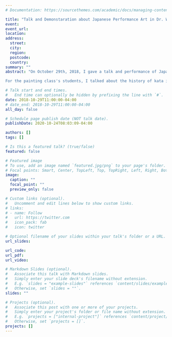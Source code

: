 ```yaml
---
# Documentation: https://sourcethemes.com/academic/docs/managing-content/

title: "Talk and Demonstaration about Japanese Performance Art in Dr. Walter Gaudnek's Intermediate Painting Class at UCF"
event: 
event_url:
location:
address:
  street:
  city:
  region:
  postcode:
  country:
summary: ""
abstract: "On October 29th, 2018, I gave a talk and performance of Japanese-Okinawan kata to Dr. Walter Gaudnek's ART 3504C Intermediate Painting class. Dr. Gaudnek requested me to give a talk and demonstration of kata after having a brief conversation with me about the significance of kata in Japanese culture. This was largely due to Dr. Gaudnek's class focus on teaching and preserving various international art movements throughout the last three centuries.

For the painting class's students, I talked about the history of kata in Japanese-Okinawan martial arts and their connection to Ryukyu Buyo dancing (1). I then gave a performance of two kata choreographies used in the Okinawan martial arts: Gojushiho and Kosokun/Kushanku. On these kata choreographies' relationship to dance, Gojushiho is derived from an Amended Okinawan Royal Folk Dance (2) and Kosokun was a kata taught in the 1800's by royal performer, Chibana Chosho. In 1866, Chibana Chosho danced in the tora no ukanshin-udui held for King Sho Tai of the Ryukyu Kingdom (1). A link to my performance of Kosokun for the painting class is provided here: https://drive.google.com/file/d/1Xq28_nsox6yP-bxQFhRtignfLJaeks9j/view?usp=sharing. (References: 1. Motobu N. Karate-ka who were dancers - 本部流 - Motobu-ryu - [Internet]. [cited 2020 Oct 25]. Available from: https://webcache.googleusercontent.com/search?q=cache:bBzdfPaKm4YJ:https://www.motobu-ryu.org/library/karate-ka/+&cd=1&hl=en&ct=clnk&gl=us 2. Cummins W, Scaglione R. Shorin-Ryu: Okinawan Karate Question and Answer Book. Tuttle Publishing; 1991. 86 p.) "

# Talk start and end times.
#   End time can optionally be hidden by prefixing the line with `#`.
date: 2018-10-29T11:00:00-04:00
# date_end: 2018-10-29T11:00:00-04:00
all_day: false

# Schedule page publish date (NOT talk date).
publishDate: 2020-10-24T08:03:09-04:00

authors: []
tags: []

# Is this a featured talk? (true/false)
featured: false

# Featured image
# To use, add an image named `featured.jpg/png` to your page's folder. 
# Focal points: Smart, Center, TopLeft, Top, TopRight, Left, Right, BottomLeft, Bottom, BottomRight.
image:
  caption: ""
  focal_point: ""
  preview_only: false

# Custom links (optional).
#   Uncomment and edit lines below to show custom links.
# links:
# - name: Follow
#   url: https://twitter.com
#   icon_pack: fab
#   icon: twitter

# Optional filename of your slides within your talk's folder or a URL.
url_slides:

url_code:
url_pdf:
url_video:

# Markdown Slides (optional).
#   Associate this talk with Markdown slides.
#   Simply enter your slide deck's filename without extension.
#   E.g. `slides = "example-slides"` references `content/slides/example-slides.md`.
#   Otherwise, set `slides = ""`.
slides: ""

# Projects (optional).
#   Associate this post with one or more of your projects.
#   Simply enter your project's folder or file name without extension.
#   E.g. `projects = ["internal-project"]` references `content/project/deep-learning/index.md`.
#   Otherwise, set `projects = []`.
projects: []
---
```

